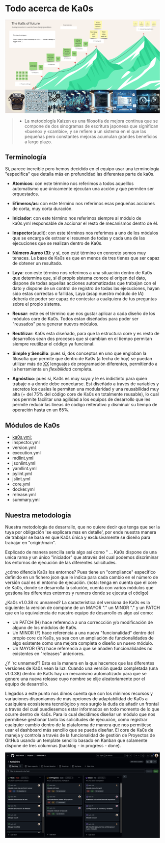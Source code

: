 # Todo acerca de Ka0s

![Roadmap 2025](../imgs/ka0s-roadmap.png)

>- La metodología Kaizen es una filosofía de mejora continua que se compone de dos sinogramas de escritura japonesa que significan «bueno» y «cambio», y se refiere a un sistema en el que las pequeñas pero constantes mejoras acumulan grandes beneficios a largo plazo.

## Terminología

Si, parece increible pero hemos decidido en el equipo usar una terminología "especifíca" que detalla más en profundidad las diferentes parte de ka0s.

- **Atomicos**: con este término nos referimos a todos aquelllos automatismo que únicamente ejecutan una acción y que permiten ser orquestados.

- **Efímeros/as**: con este término nos referimos esas pequeñas acciones de corta, muy corta duración.

- **Iniciador**: con este término nos referimos siempre al módulo de ka0s.yml responsable de accionar el resto de mecanismos dentro de él.

- **Inspector**(audit): con este términos nos referimos a uno de los módulos que se encarga de extraer el resumen de todas y cada una de las ejecuciones que se realizan dentro de Ka0s.

- **Número Aureo (3)**: y sí, con esté término en concreto somos muy tenaces. La base de Ka0s es que en menos de tres tienes que ser capaz de obtener un resultado.

- **Laya**: con este término nos referimos a una situación dentro de Ka0s que determina que, sí él propio sistema conoce el origen del dato, dispone de todas aquellas acciones automatizadas que trabajan con el dato y dispone de un control de registro de todas las ejecuciones, hayan sido estas correctas o fallidas, Laya (asap nuestro módulo de IA) debería de poder ser capaz de contestar a cualquiera de tus preguntas sobre el propio sistema.

- **Reusar**: este es el término que nos gustar aplicar a cada diseño de los módulos core de Ka0s. Todos estan diseñados para poder ser "reusados" para generar nuevos módulos.

- **Reutilizar**: Ka0s esta diseñado, para que la estructura core y es resto de desarrollos sean dos procesos que si cambian en el tiempo permitan siempre reutilizar el código ya funcional.

- **Simple y Sencillo**: pues si, dos conceptos en uno que engloban la filosofía que permite que dentro de Ka0s (a fecha de hoy) se puedan utilizar más de [XX](https://keepcoding.io/blog/cuantos-lenguajes-de-programacion-existen/) lenguajes de programación diferentes, permitiendo a la herramienta un *flexibilidad* completa.

- **Agnóstico**: pues sí, Ka0s es muy suyo y le es indistinto para quien trabaje o a donde debe conectarse. Est diseñádo a través de variables y secretos los cuales le permiten una modularidad y una reusabilidad muy alta (+ del 75% del código core de Ka0s en totalmente reusable), lo cual nos permite facilitar una agilidad a los equipos de desarrollo que les permite reducir las líneas de código reiterativo y disminuir su tiempo de operación hasta en un 65%.

## Módulos de Ka0s

- [ka0s.yml:](./core/docs/ka0s_core/ka0s_core.md)
- inspector.yml
- version.yml
- execution.yml
- mdlint.yml
- jsonlint.yml
- yamllint.yml
- pylint.yml
- jslint.yml
- core.yml
- docker.yml
- release.yml
- summary.yml

## Nuestra metodología

Nuestra metodología de desarrallo, que no quiere decir que tenga que ser la tuya por obligación 'se explicara mas en detalle', por ende nuestra manera de trabajar se basa en que Ka0s única y exclusivamente se diseño para trabajar en "origin/main".

Explicado de manera sencilla sería algo así como " ... Ka0s dispone de una unica rama y un único "iniciador" que através del cual podemos discriminar los entornos de ejecución de las diferentes solicitudes.

¿cómo difencia Ka0s los entornos? Pues tiene un "compliance" específico definido en un fichero json que le indica para cada cambio en el número de versión cual es el entorno de ejecución. (nota: tenga en cuenta que el core de Ka0s, donde se desarrolla la solución, cuenta con varios módulos que gestiona los diferentes entornos y runners donde se ejecuta el código)

¿Ka0s v1.0.38 rc unnamed? La característica del versiona de Ka0s es la siguiente: la version de compone de un MAYOR "." un MINOR "." y un PATCH que en la equivalencia de nuestro equipo de desarrollo es algo así como:

- Un PATCH (H) hace referencia a una correccción y/o modificación de alguno de los módulos de Ka0s.
- Un MINOR (F) hace referencia a una nueva "funcionalidad" dentro del propio core de Ka0s, ya sea con un ampliación de funcionalidades de algo existente como una mejora completa o diseño un nuevo módulo.
- Un MAYOR (RN) hace referencia a que se añaden funcionalidades no existentes en "releases" anteriores.

¿Y 'rc unnamed'? Esta es la manera en la que hacemos que las diferentes versiones de Ka0s vean la luz. Cuando una versión queda completada (una v1.0.38) dentro de Ka0s hay un mecanismo automatizado para que se genere una nueva release cuyo nombre se elije aleatoriamente por el equipo de desarrollo.

Llegados a este punto nos dimos cuenta que con los mínimos recursos y variaciones disponiamos de más opciones de adaptabilidad de Ka0s a cualquiera ecosistema tecnológico y nos surgio la duda de añadir un frontal a través del cual puediesemos estar informados en todo momento de lo que ocurre dentro de Ka0s. Para lo cual decidimos diseñar un módulo que nos permitiese gestionar tanto las solicitudes de ejecución, como registrar cualquier cambio dentro de la plataforma de manera que nos permitiese usar el dashboard más sencillo que se pueda diseñar. El core de Ka0s de maneja y controla a través de la funcionalidad de gestión de Proyectos de GitHub usando un template sencillo basado en Kanban que solamente dispone de tres columnas (backlog - in progress - done).

![Roadmap 2025](../imgs/ka0s-dashboard.png)
